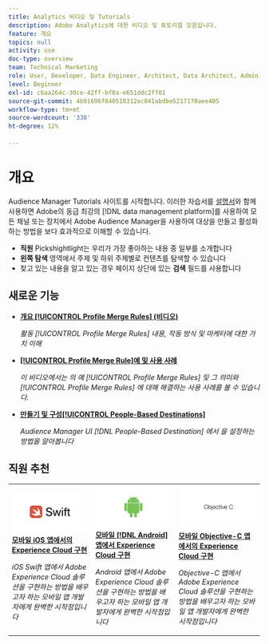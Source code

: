 ```yaml
---
title: Analytics 비디오 및 Tutorials
description: Adobe Analytics에 대한 비디오 및 튜토리얼 모음입니다.
feature: 개요
topics: null
activity: use
doc-type: overview
team: Technical Marketing
role: User, Developer, Data Engineer, Architect, Data Architect, Admin, Leader
level: Beginner
exl-id: c6aa264c-30ce-42ff-bf8a-e651ddc2ff01
source-git-commit: 4b91696f840518312ec041abdbe5217178aee405
workflow-type: tm+mt
source-wordcount: '338'
ht-degree: 12%

---
```


# 개요

Audience Manager Tutorials 사이트를 시작합니다.  이러한 자습서를 [설명서](https://experienceleague.adobe.com/docs/audience-manager/user-guide/aam-home.html)와 함께 사용하면 Adobe의 동급 최강의 [!DNL data management platform]를 사용하여 모든 채널 또는 장치에서 Adobe Audience Manager을 사용하여 대상을 만들고 활성화하는 방법을 보다 효과적으로 이해할 수 있습니다.

* **직원** Pickshightlight는 우리가 가장 좋아하는 내용 중 일부를 소개합니다
* **왼쪽 탐색** 영역에서 주제 및 하위 주제별로 컨텐츠를 탐색할 수 있습니다
* 찾고 있는 내용을 알고 있는 경우 페이지 상단에 있는 **검색** 필드를 사용합니다

## 새로운 기능

* **[개요  [!UICONTROL Profile Merge Rules] (비디오)](build-and-manage-audiences/profile-merge/overview-of-profile-merge-rules.md)**

   *활동  [!UICONTROL Profile Merge Rules] 내용, 작동 방식 및 마케터에 대한 가치 이해*

* **[[!UICONTROL Profile Merge Rule]예 및 사용 사례](build-and-manage-audiences/profile-merge/profile-merge-rule-examples-and-use-cases.md)**

   *이 비디오에서는 의 예  [!UICONTROL Profile Merge Rules] 및 그 의미와  [!UICONTROL Profile Merge Rules] 에 대해 해결하는 사용 사례를 볼 수 있습니다.*

* **[만들기 및 구성[!UICONTROL People-Based Destinations]](data-activation/people-based-destinations/create-and-configure-people-based-destinations.md)**

   *Audience Manager UI [!DNL People-Based Destination] 에서 을 설정하는 방법을 알아봅니다*

## 직원 추천

<table>
<tr>
  <td>
    <a href="https://docs.adobe.com/content/help/en/experience-cloud/implementing-in-mobile-ios-swift-apps-with-launch/index.html">
      <img alt="'모바일 iOS Swift 애플리케이션에서의 Experience Cloud 구현' 자습서에 대한 축소판 이미지" src="assets/thumb_swift.png" />
    </a>
    <div>
      <a href="https://docs.adobe.com/content/help/en/experience-cloud/implementing-in-mobile-ios-swift-apps-with-launch/index.html">
    <strong>모바일 iOS 앱에서의 Experience Cloud 구현</strong>
    </a>
    </div>
    <p>
    <em>iOS Swift 앱에서 Adobe Experience Cloud 솔루션을 구현하는 방법을 배우고자 하는 모바일 앱 개발자에게 완벽한 시작점입니다</em>
    <p>
  </td>
  <td>
    <a href="https://docs.adobe.com/content/help/en/experience-cloud/implementing-in-mobile-android-apps-with-launch/index.html">
      <img alt="'모바일 Android 애플리케이션에서의 Experience Cloud 구현' 자습서에 대한 축소판 이미지" src="assets/thumb_android.png" />
    </a>
    <div>
      <a href="https://docs.adobe.com/content/help/en/experience-cloud/implementing-in-mobile-android-apps-with-launch/index.html">
    <strong>모바일 [!DNL Android] 앱에서 Experience Cloud 구현</strong>
    </a>
    </div>
    <p>
    <em>Android 앱에서 Adobe Experience Cloud 솔루션을 구현하는 방법을 배우고자 하는 모바일 앱 개발자에게 완벽한 시작점입니다</em>
    <p>
  </td>
  <td>
    <a href="https://docs.adobe.com/content/help/en/experience-cloud/implementing-in-mobile-ios-objective-c-apps-with-launch/index.html">
      <img alt="'모바일 Objective-C 애플리케이션에서의 Experience Cloud 구현' 자습서에 대한 축소판 이미지" src="assets/thumb_objective_c.png" />
    </a>
    <div>
      <a href="https://docs.adobe.com/content/help/en/experience-cloud/implementing-in-mobile-ios-objective-c-apps-with-launch/index.html">
    <strong>모바일 Objective-C 앱에서의 Experience Cloud 구현</strong>
    </a>
    </div>
    <p>
    <em>Objective-C 앱에서 Adobe Experience Cloud 솔루션을 구현하는 방법을 배우고자 하는 모바일 앱 개발자에게 완벽한 시작점입니다</em>
    <p>
  </td>
</tr>
</table>
